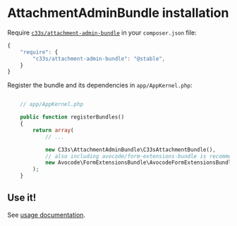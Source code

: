 AttachmentAdminBundle installation
=============================

Require [`c33s/attachment-admin-bundle`](https://packagist.org/packages/c33s/attachment-admin-bundle)
in your `composer.json` file:


```js
{
    "require": {
        "c33s/attachment-admin-bundle": "@stable",
    }
}
```

Register the bundle and its dependencies in `app/AppKernel.php`:

```php

    // app/AppKernel.php

    public function registerBundles()
    {
        return array(
            // ...

            new C33s\AttachmentAdminBundle\C33sAttachmentBundle(),
            // also including avocode/form-extensions-bundle is recommended to geht the admin forms to work
            new Avocode\FormExtensionsBundle\AvocodeFormExtensionsBundle(),
        );
    }

```

Use it!
-------

See [usage documentation](usage.md).
